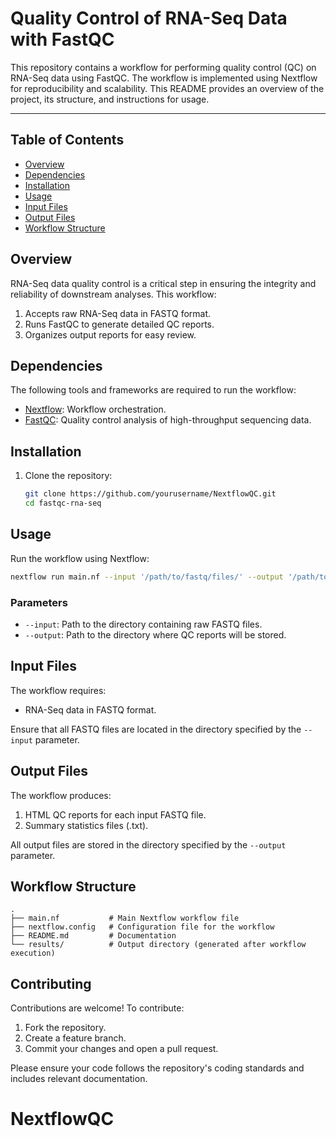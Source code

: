 # Quality Control of RNA-Seq Data with FastQC

This repository contains a workflow for performing quality control (QC) on RNA-Seq data using FastQC. The workflow is implemented using Nextflow for reproducibility and scalability. This README provides an overview of the project, its structure, and instructions for usage.

---

## Table of Contents

- [Overview](#overview)
- [Dependencies](#dependencies)
- [Installation](#installation)
- [Usage](#usage)
- [Input Files](#input-files)
- [Output Files](#output-files)
- [Workflow Structure](#workflow-structure)


## Overview

RNA-Seq data quality control is a critical step in ensuring the integrity and reliability of downstream analyses. This workflow:

1. Accepts raw RNA-Seq data in FASTQ format.
2. Runs FastQC to generate detailed QC reports.
3. Organizes output reports for easy review.

## Dependencies

The following tools and frameworks are required to run the workflow:

- [Nextflow](https://www.nextflow.io/): Workflow orchestration.
- [FastQC](https://www.bioinformatics.babraham.ac.uk/projects/fastqc/): Quality control analysis of high-throughput sequencing data.

## Installation

1. Clone the repository:

   ```bash
   git clone https://github.com/yourusername/NextflowQC.git
   cd fastqc-rna-seq
   ```
## Usage

Run the workflow using Nextflow:

```bash
nextflow run main.nf --input '/path/to/fastq/files/' --output '/path/to/output/'
```

### Parameters

- `--input`: Path to the directory containing raw FASTQ files.
- `--output`: Path to the directory where QC reports will be stored.

## Input Files

The workflow requires:

- RNA-Seq data in FASTQ format.

Ensure that all FASTQ files are located in the directory specified by the `--input` parameter.

## Output Files

The workflow produces:

1. HTML QC reports for each input FASTQ file.
2. Summary statistics files (.txt).

All output files are stored in the directory specified by the `--output` parameter.

## Workflow Structure

```plaintext
.
├── main.nf           # Main Nextflow workflow file
├── nextflow.config   # Configuration file for the workflow
├── README.md         # Documentation
└── results/          # Output directory (generated after workflow execution)
```

## Contributing

Contributions are welcome! To contribute:

1. Fork the repository.
2. Create a feature branch.
3. Commit your changes and open a pull request.

Please ensure your code follows the repository's coding standards and includes relevant documentation.

# NextflowQC
